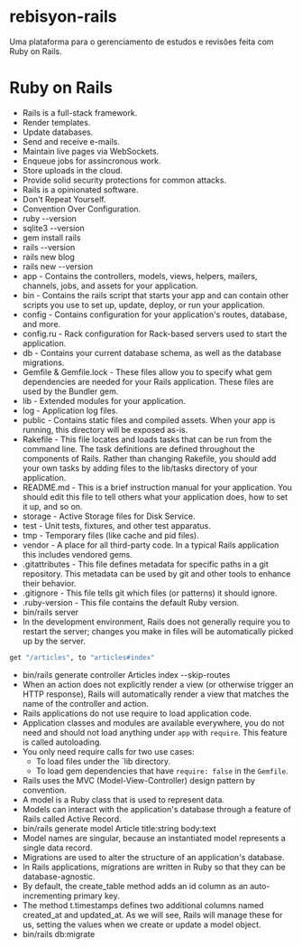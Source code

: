 # rebisyon-rails

Uma plataforma para o gerenciamento de estudos e revisões feita com Ruby on Rails.

# Ruby on Rails

- Rails is a full-stack framework.
- Render templates.
- Update databases.
- Send and receive e-mails.
- Maintain live pages via WebSockets.
- Enqueue jobs for assincronous work.
- Store uploads in the cloud.
- Provide solid security protections for common attacks.
- Rails is a opinionated software.
- Don't Repeat Yourself.
- Convention Over Configuration.
- ruby --version
- sqlite3 --version
- gem install rails
- rails --version
- rails new blog
- rails new --version
- app - Contains the controllers, models, views, helpers, mailers, channels, jobs, and assets for your application.
- bin - Contains the rails script that starts your app and can contain other scripts you use to set up, update, deploy, or run your application.
- config - Contains configuration for your application's routes, database, and more.
- config.ru - Rack configuration for Rack-based servers used to start the application.
- db - Contains your current database schema, as well as the database migrations.
- Gemfile & Gemfile.lock - These files allow you to specify what gem dependencies are needed for your Rails application. These files are used by the Bundler gem.
- lib - Extended modules for your application.
- log - Application log files.
- public - Contains static files and compiled assets. When your app is running, this directory will be exposed as-is.
- Rakefile - This file locates and loads tasks that can be run from the command line. The task definitions are defined throughout the components of Rails. Rather than changing Rakefile, you should add your own tasks by adding files to the lib/tasks directory of your application.
- README.md - This is a brief instruction manual for your application. You should edit this file to tell others what your application does, how to set it up, and so on.
- storage - Active Storage files for Disk Service.
- test - Unit tests, fixtures, and other test apparatus.
- tmp - Temporary files (like cache and pid files).
- vendor - A place for all third-party code. In a typical Rails application this includes vendored gems.
- .gitattributes - This file defines metadata for specific paths in a git repository. This metadata can be used by git and other tools to enhance their behavior.
- .gitignore - This file tells git which files (or patterns) it should ignore.
- .ruby-version	- This file contains the default Ruby version.
- bin/rails server
- In the development environment, Rails does not generally require you to restart the server; changes you make in files will be automatically picked up by the server.

```ruby
get "/articles", to "articles#index"
```

- bin/rails generate controller Articles index --skip-routes
- When an action does not explicitly render a view (or otherwise trigger an HTTP response), Rails will automatically render a view that matches the name of the controller and action.
- Rails applications do not use require to load application code.
- Application classes and modules are available everywhere, you do not need and should not load anything under `app` with `require`. This feature is called autoloading.
- You only need require calls for two use cases:
  - To load files under the `lib directory.
  - To load gem dependencies that have `require: false` in the `Gemfile`.
- Rails uses the MVC (Model-View-Controller) design pattern by convention.
- A model is a Ruby class that is used to represent data.
- Models can interact with the application's database through a feature of Rails called Active Record.
- bin/rails generate model Article title:string body:text
- Model names are singular, because an instantiated model represents a single data record.
- Migrations are used to alter the structure of an application's database.
- In Rails applications, migrations are written in Ruby so that they can be database-agnostic.
- By default, the create_table method adds an id column as an auto-incrementing primary key.
- The method t.timestamps defines two additional columns named created_at and updated_at. As we will see, Rails will manage these for us, setting the values when we create or update a model object.
- bin/rails db:migrate
